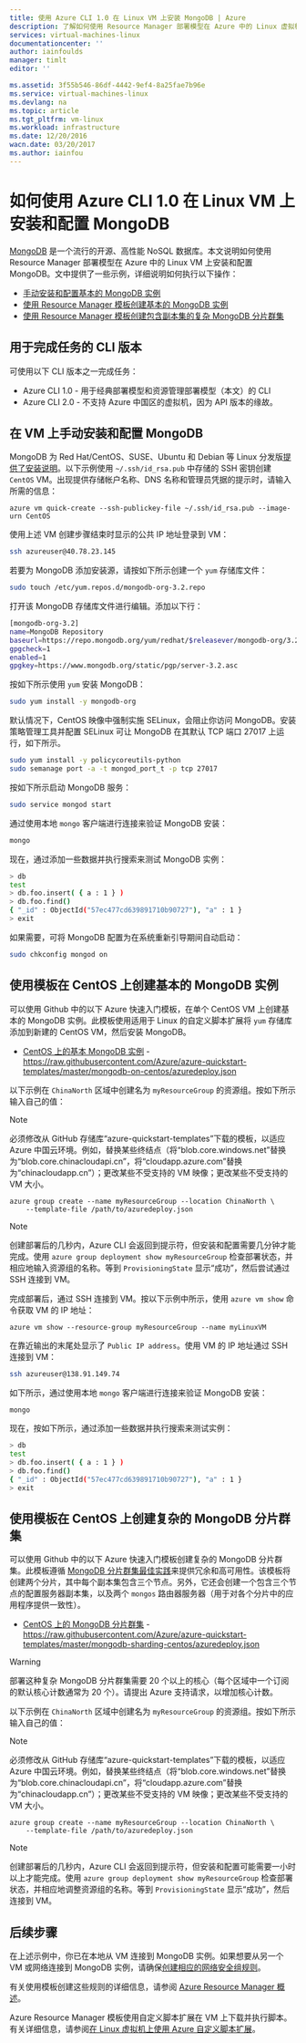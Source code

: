 ```yaml
---
title: 使用 Azure CLI 1.0 在 Linux VM 上安装 MongoDB | Azure
description: 了解如何使用 Resource Manager 部署模型在 Azure 中的 Linux 虚拟机上安装和配置 MongoDB。
services: virtual-machines-linux
documentationcenter: ''
author: iainfoulds
manager: timlt
editor: ''

ms.assetid: 3f55b546-86df-4442-9ef4-8a25fae7b96e
ms.service: virtual-machines-linux
ms.devlang: na
ms.topic: article
ms.tgt_pltfrm: vm-linux
ms.workload: infrastructure
ms.date: 12/20/2016
wacn.date: 03/20/2017
ms.author: iainfou
---
```


# 如何使用 Azure CLI 1.0 在 Linux VM 上安装和配置 MongoDB
[MongoDB](http://www.mongodb.org) 是一个流行的开源、高性能 NoSQL 数据库。本文说明如何使用 Resource Manager 部署模型在 Azure 中的 Linux VM 上安装和配置 MongoDB。文中提供了一些示例，详细说明如何执行以下操作：

* [手动安装和配置基本的 MongoDB 实例](#manually-install-and-configure-mongodb-on-a-vm)
* [使用 Resource Manager 模板创建基本的 MongoDB 实例](#create-basic-mongodb-instance-on-centos-using-a-template)
* [使用 Resource Manager 模板创建包含副本集的复杂 MongoDB 分片群集](#create-a-complex-mongodb-sharded-cluster-on-centos-using-a-template)

## 用于完成任务的 CLI 版本
可使用以下 CLI 版本之一完成任务：

- Azure CLI 1.0 - 用于经典部署模型和资源管理部署模型（本文）的 CLI
- Azure CLI 2.0 - 不支持 Azure 中国区的虚拟机，因为 API 版本的缘故。

## <a name="manually-install-and-configure-mongodb-on-a-vm"></a> 在 VM 上手动安装和配置 MongoDB
MongoDB 为 Red Hat/CentOS、SUSE、Ubuntu 和 Debian 等 Linux 分发版[提供了安装说明](https://docs.mongodb.com/manual/administration/install-on-linux/)。以下示例使用 `~/.ssh/id_rsa.pub` 中存储的 SSH 密钥创建 `CentOS` VM。出现提供存储帐户名称、DNS 名称和管理员凭据的提示时，请输入所需的信息：

```azurecli
azure vm quick-create --ssh-publickey-file ~/.ssh/id_rsa.pub --image-urn CentOS
```

使用上述 VM 创建步骤结束时显示的公共 IP 地址登录到 VM：

```bash
ssh azureuser@40.78.23.145
```

若要为 MongoDB 添加安装源，请按如下所示创建一个 `yum` 存储库文件：

```bash
sudo touch /etc/yum.repos.d/mongodb-org-3.2.repo
```

打开该 MongoDB 存储库文件进行编辑。添加以下行：

```sh
[mongodb-org-3.2]
name=MongoDB Repository
baseurl=https://repo.mongodb.org/yum/redhat/$releasever/mongodb-org/3.2/x86_64/
gpgcheck=1
enabled=1
gpgkey=https://www.mongodb.org/static/pgp/server-3.2.asc
```

按如下所示使用 `yum` 安装 MongoDB：

```bash
sudo yum install -y mongodb-org
```

默认情况下，CentOS 映像中强制实施 SELinux，会阻止你访问 MongoDB。安装策略管理工具并配置 SELinux 可让 MongoDB 在其默认 TCP 端口 27017 上运行，如下所示。

```bash
sudo yum install -y policycoreutils-python
sudo semanage port -a -t mongod_port_t -p tcp 27017
```

按如下所示启动 MongoDB 服务：

```bash
sudo service mongod start
```

通过使用本地 `mongo` 客户端进行连接来验证 MongoDB 安装：

```bash
mongo
```

现在，通过添加一些数据并执行搜索来测试 MongoDB 实例：

```sh
> db
test
> db.foo.insert( { a : 1 } )  
> db.foo.find()  
{ "_id" : ObjectId("57ec477cd639891710b90727"), "a" : 1 }
> exit
```

如果需要，可将 MongoDB 配置为在系统重新引导期间自动启动：

```bash
sudo chkconfig mongod on
```

## <a name="create-basic-mongodb-instance-on-centos-using-a-template"></a> 使用模板在 CentOS 上创建基本的 MongoDB 实例
可以使用 Github 中的以下 Azure 快速入门模板，在单个 CentOS VM 上创建基本的 MongoDB 实例。此模板使用适用于 Linux 的自定义脚本扩展将 `yum` 存储库添加到新建的 CentOS VM，然后安装 MongoDB。

* [CentOS 上的基本 MongoDB 实例](https://github.com/Azure/azure-quickstart-templates/tree/master/mongodb-on-centos) - https://raw.githubusercontent.com/Azure/azure-quickstart-templates/master/mongodb-on-centos/azuredeploy.json

以下示例在 `ChinaNorth` 区域中创建名为 `myResourceGroup` 的资源组。按如下所示输入自己的值：

>[!NOTE]
> 必须修改从 GitHub 存储库“azure-quickstart-templates”下载的模板，以适应 Azure 中国云环境。例如，替换某些终结点（将“blob.core.windows.net”替换为“blob.core.chinacloudapi.cn”，将“cloudapp.azure.com”替换为“chinacloudapp.cn”）；更改某些不受支持的 VM 映像；更改某些不受支持的 VM 大小。

```azurecli
azure group create --name myResourceGroup --location ChinaNorth \
    --template-file /path/to/azuredeploy.json
```

> [!NOTE]
创建部署后的几秒内，Azure CLI 会返回到提示符，但安装和配置需要几分钟才能完成。使用 `azure group deployment show myResourceGroup` 检查部署状态，并相应地输入资源组的名称。等到 `ProvisioningState` 显示“成功”，然后尝试通过 SSH 连接到 VM。
> 
> 

完成部署后，通过 SSH 连接到 VM。按以下示例中所示，使用 `azure vm show` 命令获取 VM 的 IP 地址：

```azurecli
azure vm show --resource-group myResourceGroup --name myLinuxVM
```

在靠近输出的末尾处显示了 `Public IP address`。使用 VM 的 IP 地址通过 SSH 连接到 VM：

```bash
ssh azureuser@138.91.149.74
```

如下所示，通过使用本地 `mongo` 客户端进行连接来验证 MongoDB 安装：

```bash
mongo
```

现在，按如下所示，通过添加一些数据并执行搜索来测试实例：

```sh
> db
test
> db.foo.insert( { a : 1 } )  
> db.foo.find()  
{ "_id" : ObjectId("57ec477cd639891710b90727"), "a" : 1 }
> exit
```

## <a name="create-a-complex-mongodb-sharded-cluster-on-centos-using-a-template"></a> 使用模板在 CentOS 上创建复杂的 MongoDB 分片群集
可以使用 Github 中的以下 Azure 快速入门模板创建复杂的 MongoDB 分片群集。此模板遵循 [MongoDB 分片群集最佳实践](https://docs.mongodb.com/manual/core/sharded-cluster-components/)来提供冗余和高可用性。该模板将创建两个分片，其中每个副本集包含三个节点。另外，它还会创建一个包含三个节点的配置服务器副本集，以及两个 `mongos` 路由器服务器（用于对各个分片中的应用程序提供一致性）。

* [CentOS 上的 MongoDB 分片群集](https://github.com/Azure/azure-quickstart-templates/tree/master/mongodb-sharding-centos) - https://raw.githubusercontent.com/Azure/azure-quickstart-templates/master/mongodb-sharding-centos/azuredeploy.json

> [!WARNING]
部署这种复杂 MongoDB 分片群集需要 20 个以上的核心（每个区域中一个订阅的默认核心计数通常为 20 个）。请提出 Azure 支持请求，以增加核心计数。
> 
> 

以下示例在 `ChinaNorth` 区域中创建名为 `myResourceGroup` 的资源组。按如下所示输入自己的值：

>[!NOTE]
> 必须修改从 GitHub 存储库“azure-quickstart-templates”下载的模板，以适应 Azure 中国云环境。例如，替换某些终结点（将“blob.core.windows.net”替换为“blob.core.chinacloudapi.cn”，将“cloudapp.azure.com”替换为“chinacloudapp.cn”）；更改某些不受支持的 VM 映像；更改某些不受支持的 VM 大小。

```azurecli
azure group create --name myResourceGroup --location ChinaNorth \
    --template-file /path/to/azuredeploy.json
```

> [!NOTE]
创建部署后的几秒内，Azure CLI 会返回到提示符，但安装和配置可能需要一小时以上才能完成。使用 `azure group deployment show myResourceGroup` 检查部署状态，并相应地调整资源组的名称。等到 `ProvisioningState` 显示“成功”，然后连接到 VM。
> 
> 

## 后续步骤
在上述示例中，你已在本地从 VM 连接到 MongoDB 实例。如果想要从另一个 VM 或网络连接到 MongoDB 实例，请确保[创建相应的网络安全组规则](./virtual-machines-linux-nsg-quickstart.md)。

有关使用模板创建这些规则的详细信息，请参阅 [Azure Resource Manager 概述](../azure-resource-manager/resource-group-overview.md)。

Azure Resource Manager 模板使用自定义脚本扩展在 VM 上下载并执行脚本。有关详细信息，请参阅[在 Linux 虚拟机上使用 Azure 自定义脚本扩展](./virtual-machines-linux-extensions-customscript.md)。

<!---HONumber=Mooncake_0313_2017-->